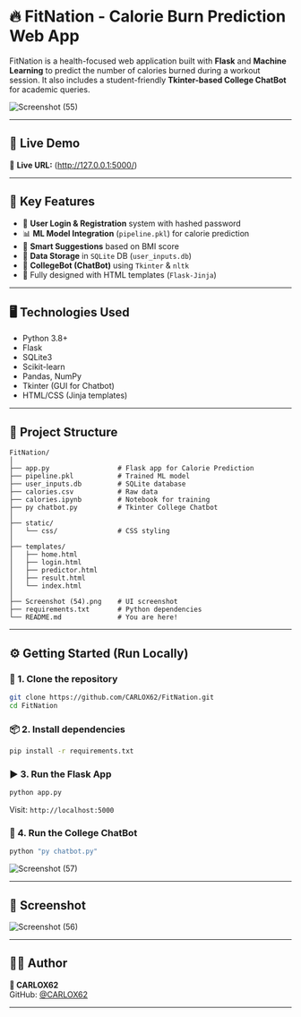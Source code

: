 # 🔥 FitNation - Calorie Burn Prediction Web App

FitNation is a health-focused web application built with **Flask** and **Machine Learning** to predict the number of calories burned during a workout session. It also includes a student-friendly **Tkinter-based College ChatBot** for academic queries.

![Screenshot (55)](https://github.com/user-attachments/assets/fa223d87-e989-48ad-9289-f260104cb1db)


---

## 🚀 Live Demo

🎯 **Live URL:** (http://127.0.0.1:5000/)  


---

## 🧠 Key Features

- 🔐 **User Login & Registration** system with hashed password
- 📊 **ML Model Integration** (`pipeline.pkl`) for calorie prediction
- 💬 **Smart Suggestions** based on BMI score
- 🧾 **Data Storage** in `SQLite` DB (`user_inputs.db`)
- 🧠 **CollegeBot (ChatBot)** using `Tkinter` & `nltk`
- 📄 Fully designed with HTML templates (`Flask-Jinja`)

---

## 🖥️ Technologies Used

- Python 3.8+
- Flask
- SQLite3
- Scikit-learn
- Pandas, NumPy
- Tkinter (GUI for Chatbot)
- HTML/CSS (Jinja templates)

---

## 📂 Project Structure

```
FitNation/
│
├── app.py                 # Flask app for Calorie Prediction
├── pipeline.pkl           # Trained ML model
├── user_inputs.db         # SQLite database
├── calories.csv           # Raw data
├── calories.ipynb         # Notebook for training
├── py chatbot.py          # Tkinter College Chatbot
│
├── static/
│   └── css/               # CSS styling
│
├── templates/
│   ├── home.html
│   ├── login.html
│   ├── predictor.html
│   ├── result.html
│   └── index.html
│
├── Screenshot (54).png    # UI screenshot
├── requirements.txt       # Python dependencies
└── README.md              # You are here!
```

---

## ⚙️ Getting Started (Run Locally)

### 🔧 1. Clone the repository
```bash
git clone https://github.com/CARLOX62/FitNation.git
cd FitNation
```

### 📦 2. Install dependencies
```bash
pip install -r requirements.txt
```

### ▶️ 3. Run the Flask App
```bash
python app.py
```
Visit: `http://localhost:5000`

### 🤖 4. Run the College ChatBot
```bash
python "py chatbot.py"
```
![Screenshot (57)](https://github.com/user-attachments/assets/aef69aab-de74-47c9-a3f6-ba9c7c783154)

---

## 📸 Screenshot

![Screenshot (56)](https://github.com/user-attachments/assets/40a5671a-483f-46d7-b068-f962d4b64c45)


---



## 🙋‍♂️ Author

**👤 CARLOX62**  
GitHub: [@CARLOX62](https://github.com/CARLOX62)

---
